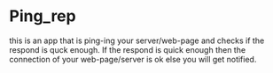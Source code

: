 # Ping_rep

this is an app that is ping-ing your server/web-page and checks if the respond is quck enough. If the respond is quick enough then the connection of your web-page/server is ok else you will get notified.
